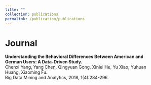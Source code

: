 ```yaml
---
title: ""
collection: publications
permalink: /publication/publications
---
```


Journal
=====
<b>Understanding the Behavioral Differences Between American and German Users: A Data-Driven Study.</b> <br>
Chenxi Yang, Yang Chen, Qingyuan Gong, Xinlei He, Yu Xiao, Yuhuan Huang, Xiaoming Fu. <br> Big Data Mining and Analytics, 2018, 1(4):284-296.